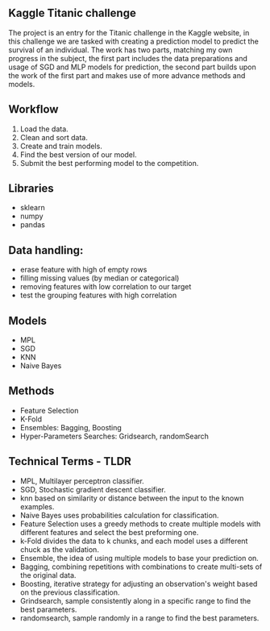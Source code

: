 ## Kaggle Titanic challenge

The project is an entry for the Titanic challenge in the Kaggle website, in this challenge we are tasked with creating a prediction model to predict the survival of an individual.
The work has two parts, matching my own progress in the subject, the first part includes the data preparations and usage of SGD and MLP models for prediction, the second part builds upon the work of the first part and makes use of more advance methods and models. 

## Workflow
1. Load the data. 
2. Clean and sort data.
3. Create and train models.
4. Find the best version of our model.
5. Submit the best performing model to the competition.

## Libraries
- sklearn
- numpy
- pandas

## Data handling:
- erase feature with high  of empty rows
- filling missing values (by median or categorical)
- removing features with low correlation to our target
- test the grouping features with high correlation 

## Models
- MPL
- SGD
- KNN
- Naive Bayes

## Methods
- Feature Selection
- K-Fold
- Ensembles: Bagging, Boosting
- Hyper-Parameters Searches: Gridsearch, randomSearch

## Technical Terms - TLDR
- MPL, Multilayer perceptron classifier.
- SGD, Stochastic gradient descent classifier.
- knn based on similarity or distance between the input to the known examples.
- Naive Bayes uses probabilities calculation for classification.
- Feature Selection uses a greedy methods to create multiple models with different features and select the best preforming one.
- k-Fold divides the data to k chunks, and each model uses a different chuck as the validation.
- Ensemble, the idea of using multiple models to base your prediction on.
- Bagging, combining repetitions with combinations to create multi-sets of the original data.
- Boosting, iterative strategy for adjusting an observation's weight based on the previous classification.
- Grindsearch, sample consistently along in a specific range to find the best parameters.
- randomsearch, sample randomly in a range to find the best parameters.

